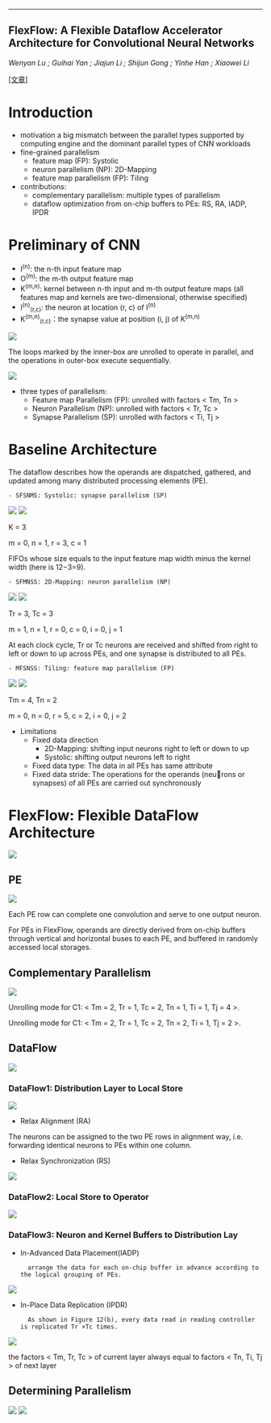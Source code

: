 -----
FlexFlow: A Flexible Dataflow Accelerator Architecture for Convolutional Neural Networks
-----
*Wenyan Lu ; Guihai Yan ; Jiajun Li ; Shijun Gong ; Yinhe Han ; Xiaowei Li*

[[文章]](https://ieeexplore.ieee.org/abstract/document/7920855/)
# Introduction
- motivation
    a big mismatch between the parallel types supported by computing engine and the dominant parallel types of CNN workloads
- fine-grained parallelism
  - feature map (FP): Systolic
  - neuron parallelism (NP): 2D-Mapping
  - feature map parallelism (FP): Tiling
- contributions:
  - complementary parallelism: multiple types of parallelism
  - dataflow optimization from on-chip buffers to PEs: RS, RA, IADP, IPDR
  
# Preliminary of CNN
- I<sup>(n)</sup>: the n-th input feature map
- O<sup>(m)</sup>: the m-th output feature map
- K<sup>(m,n)</sup>: kernel between n-th input and m-th output feature maps (all features map and kernels are two-dimensional, otherwise specified)
- I<sup>(n)</sup><sub>(r,c)</sub>: the neuron at location (r, c) of I<sup>(n)</sup>
- K<sup>(m,n)</sup><sub>(r,c)</sub>：the synapse value at position (i, j) of K<sup>(m,n)</sup>

![](https://github.com/PGTKi/ReferencePapersCollecting/blob/master/StudyNotes/xs/pictures/FlexFlow%20CONV%20Operation.PNG)

The loops marked by the inner-box are unrolled to operate in parallel, and the operations in outer-box execute sequentially.

![](https://github.com/PGTKi/ReferencePapersCollecting/blob/master/StudyNotes/xs/pictures/FlexFlow%20Unrolling.PNG)

- three types of parallelism: 
    - Feature map Parallelism (FP): unrolled with factors < Tm, Tn >
    - Neuron Parallelism (NP): unrolled with factors < Tr, Tc >
    - Synapse Parallelism (SP): unrolled with factors < Ti, Tj >
    
# Baseline Architecture

The dataflow describes how the operands are dispatched, gathered, and updated among many distributed processing elements (PE).
    
    - SFSNMS: Systolic: synapse parallelism (SP)
    
![](https://github.com/PGTKi/ReferencePapersCollecting/blob/master/StudyNotes/xs/pictures/FlexFlow%20unrolling%20SFSNMS.PNG)
![](https://github.com/PGTKi/ReferencePapersCollecting/blob/master/StudyNotes/xs/pictures/FlexFlow%20snapshot%20SFSNMS.PNG)

K = 3

m = 0, n = 1, r = 3, c = 1

FIFOs whose size equals to the input feature map width minus the kernel width (here is 12−3=9). 
 
    - SFMNSS: 2D-Mapping: neuron parallelism (NP)
    
![](https://github.com/PGTKi/ReferencePapersCollecting/blob/master/StudyNotes/xs/pictures/FlexFlow%20unrolling%20SFMNSS.PNG)
![](https://github.com/PGTKi/ReferencePapersCollecting/blob/master/StudyNotes/xs/pictures/FlexFlow%20snapshot%20SFMNSS.PNG)

Tr = 3, Tc = 3

m = 1, n = 1, r = 0, c = 0, i = 0, j = 1

At each clock cycle, Tr or Tc neurons are received and shifted from right to left or down to up across PEs, and one synapse is distributed to all PEs.

    - MFSNSS: Tiling: feature map parallelism (FP)

![](https://github.com/PGTKi/ReferencePapersCollecting/blob/master/StudyNotes/xs/pictures/FlexFlow%20unrolling%20MFSNSS.PNG)
![](https://github.com/PGTKi/ReferencePapersCollecting/blob/master/StudyNotes/xs/pictures/FlexFlow%20snapshot%20MFSNSS.PNG)

Tm = 4, Tn = 2

m = 0, n = 0, r = 5, c = 2, i = 0, j = 2

- Limitations
    - Fixed data direction
        - 2D-Mapping: shifting input neurons right to left or down to up 
        - Systolic: shifting output neurons left to right
    - Fixed data type: The data in all PEs has same attribute
    - Fixed data stride: The operations for the operands (neu￾rons or synapses) of all PEs are carried out synchronously
# FlexFlow: Flexible DataFlow Architecture
![](https://github.com/PGTKi/ReferencePapersCollecting/blob/master/StudyNotes/xs/pictures/FlexFlow%20Architecture.PNG)
## PE 
![](https://github.com/PGTKi/ReferencePapersCollecting/blob/master/StudyNotes/xs/pictures/FlexFlow%20PE.PNG)

Each PE row can complete one convolution and serve to one output neuron. 

For PEs in FlexFlow, operands are directly derived from on-chip buffers through vertical and horizontal buses to each PE, and
buffered in randomly accessed local storages.

## Complementary Parallelism
![](https://github.com/PGTKi/ReferencePapersCollecting/blob/master/StudyNotes/xs/pictures/FlexFlow%20data%20mapping.PNG)

Unrolling mode for C1: < Tm = 2, Tr = 1, Tc = 2, Tn = 1, Ti = 1, Tj = 4 >.

Unrolling mode for C1: < Tm = 2, Tr = 1, Tc = 2, Tn = 2, Ti = 1, Tj = 2 >.

## DataFlow
![](https://github.com/PGTKi/ReferencePapersCollecting/blob/master/StudyNotes/xs/pictures/FlexFlow%20Dataflow.PNG)
### DataFlow1: Distribution Layer to Local Store
![](https://github.com/PGTKi/ReferencePapersCollecting/blob/master/StudyNotes/xs/pictures/A76FB57A-1405-49A7-8CD8-5FB8CFE649DF.jpeg)
- Relax Alignment (RA)

The neurons can be assigned to the two PE rows in alignment way, i.e. forwarding identical neurons to PEs within one column.

- Relax Synchronization (RS)

![](https://github.com/PGTKi/ReferencePapersCollecting/blob/master/StudyNotes/xs/pictures/FlexFlow%20RS.PNG)

### DataFlow2: Local Store to Operator
![](https://github.com/PGTKi/ReferencePapersCollecting/blob/master/StudyNotes/xs/pictures/FlexFlow%20FSM.PNG)



### DataFlow3: Neuron and Kernel Buffers to Distribution Lay
- In-Advanced Data Placement(IADP)

        arrange the data for each on-chip buffer in advance according to the logical grouping of PEs. 
      
![](https://github.com/PGTKi/ReferencePapersCollecting/blob/master/StudyNotes/xs/pictures/FlexFlow%20Kernel%20Buffer%20Data%20Placement%20and%20Data%20Transmission%20Pattern.PNG)

- In-Place Data Replication (IPDR)
        
        As shown in Figure 12(b), every data read in reading controller is replicated Tr ×Tc times.

![](https://github.com/PGTKi/ReferencePapersCollecting/blob/master/StudyNotes/xs/pictures/FlexFlow%20Neuron%20Buffer%20Data%20Placement%20and%20Data%20Transmission%20Pattern.PNG)

the factors < Tm, Tr, Tc > of current layer always equal to factors < Tn, Ti, Tj > of next layer

## Determining Parallelism
![](https://github.com/PGTKi/ReferencePapersCollecting/blob/master/StudyNotes/xs/pictures/FlexFlow%20Parallelism%20constraints.PNG)
![](https://github.com/PGTKi/ReferencePapersCollecting/blob/master/StudyNotes/xs/pictures/FlexFlow%20PE%20Utilizations.PNG)

    
    
